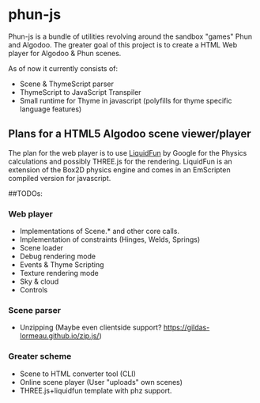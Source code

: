 # phun-js
Phun-js is a bundle of utilities revolving around the sandbox "games" Phun and Algodoo.
The greater goal of this project is to create a HTML Web player for Algodoo & Phun scenes.

As of now it currently consists of:
- Scene & ThymeScript parser
- ThymeScript to JavaScript Transpiler
- Small runtime for Thyme in javascript (polyfills for thyme specific language features)

## Plans for a HTML5 Algodoo scene viewer/player
The plan for the web player is to use [LiquidFun](https://github.com/google/liquidfun) by Google for the Physics calculations and possibly THREE.js for the rendering. LiquidFun is an extension of the Box2D physics engine and comes in an EmScripten compiled version for javascript.


##TODOs:

### Web player
   + Implementations of Scene.* and other core calls.
   + Implementation of constraints (Hinges, Welds, Springs)
   + Scene loader
   + Debug rendering mode
   + Events & Thyme Scripting
   + Texture rendering mode
   + Sky & cloud
   + Controls

### Scene parser
   + Unzipping (Maybe even clientside support? https://gildas-lormeau.github.io/zip.js/)

### Greater scheme
   + Scene to HTML converter tool (CLI)
   + Online scene player (User "uploads"  own scenes)
   + THREE.js+liquidfun template with phz support.
